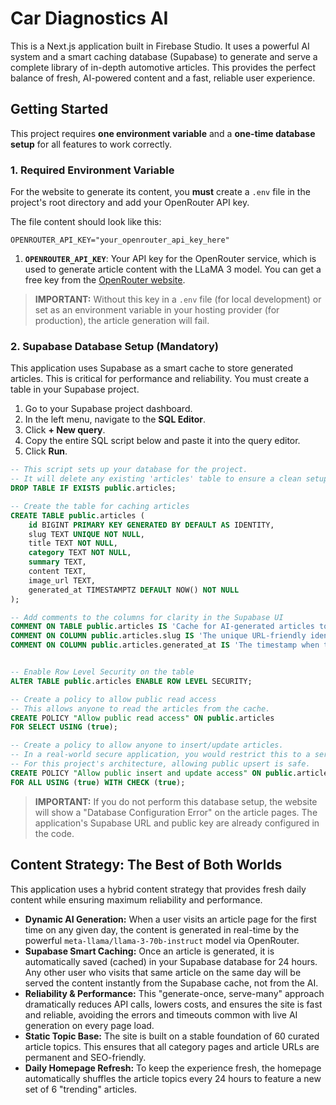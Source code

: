 
# Car Diagnostics AI

This is a Next.js application built in Firebase Studio. It uses a powerful AI system and a smart caching database (Supabase) to generate and serve a complete library of in-depth automotive articles. This provides the perfect balance of fresh, AI-powered content and a fast, reliable user experience.

## Getting Started

This project requires **one environment variable** and a **one-time database setup** for all features to work correctly.

### 1. Required Environment Variable

For the website to generate its content, you **must** create a `.env` file in the project's root directory and add your OpenRouter API key.

The file content should look like this:
```
OPENROUTER_API_KEY="your_openrouter_api_key_here"
```

1.  **`OPENROUTER_API_KEY`**: Your API key for the OpenRouter service, which is used to generate article content with the LLaMA 3 model. You can get a free key from the [OpenRouter website](https://openrouter.ai/).

> **IMPORTANT:** Without this key in a `.env` file (for local development) or set as an environment variable in your hosting provider (for production), the article generation will fail.

### 2. Supabase Database Setup (Mandatory)

This application uses Supabase as a smart cache to store generated articles. This is critical for performance and reliability. You must create a table in your Supabase project.

1.  Go to your Supabase project dashboard.
2.  In the left menu, navigate to the **SQL Editor**.
3.  Click **+ New query**.
4.  Copy the entire SQL script below and paste it into the query editor.
5.  Click **Run**.

```sql
-- This script sets up your database for the project.
-- It will delete any existing 'articles' table to ensure a clean setup.
DROP TABLE IF EXISTS public.articles;

-- Create the table for caching articles
CREATE TABLE public.articles (
    id BIGINT PRIMARY KEY GENERATED BY DEFAULT AS IDENTITY,
    slug TEXT UNIQUE NOT NULL,
    title TEXT NOT NULL,
    category TEXT NOT NULL,
    summary TEXT,
    content TEXT,
    image_url TEXT,
    generated_at TIMESTAMPTZ DEFAULT NOW() NOT NULL
);

-- Add comments to the columns for clarity in the Supabase UI
COMMENT ON TABLE public.articles IS 'Cache for AI-generated articles to improve performance and reliability.';
COMMENT ON COLUMN public.articles.slug IS 'The unique URL-friendly identifier for the article.';
COMMENT ON COLUMN public.articles.generated_at IS 'The timestamp when the article was last generated and cached.';


-- Enable Row Level Security on the table
ALTER TABLE public.articles ENABLE ROW LEVEL SECURITY;

-- Create a policy to allow public read access
-- This allows anyone to read the articles from the cache.
CREATE POLICY "Allow public read access" ON public.articles
FOR SELECT USING (true);

-- Create a policy to allow anyone to insert/update articles.
-- In a real-world secure application, you would restrict this to a service role key.
-- For this project's architecture, allowing public upsert is safe.
CREATE POLICY "Allow public insert and update access" ON public.articles
FOR ALL USING (true) WITH CHECK (true);

```

> **IMPORTANT:** If you do not perform this database setup, the website will show a "Database Configuration Error" on the article pages. The application's Supabase URL and public key are already configured in the code.

## Content Strategy: The Best of Both Worlds

This application uses a hybrid content strategy that provides fresh daily content while ensuring maximum reliability and performance.

-   **Dynamic AI Generation:** When a user visits an article page for the first time on any given day, the content is generated in real-time by the powerful `meta-llama/llama-3-70b-instruct` model via OpenRouter.
-   **Supabase Smart Caching:** Once an article is generated, it is automatically saved (cached) in your Supabase database for 24 hours. Any other user who visits that same article on the same day will be served the content instantly from the Supabase cache, not from the AI.
-   **Reliability & Performance:** This "generate-once, serve-many" approach dramatically reduces API calls, lowers costs, and ensures the site is fast and reliable, avoiding the errors and timeouts common with live AI generation on every page load.
-   **Static Topic Base:** The site is built on a stable foundation of 60 curated article topics. This ensures that all category pages and article URLs are permanent and SEO-friendly.
-   **Daily Homepage Refresh:** To keep the experience fresh, the homepage automatically shuffles the article topics every 24 hours to feature a new set of 6 "trending" articles.
